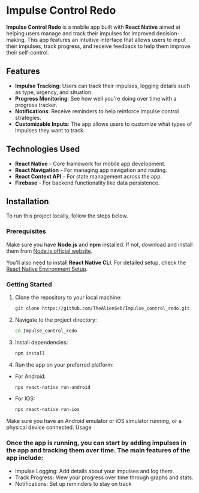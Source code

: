 # Impulse Control Redo

**Impulse Control Redo** is a mobile app built with **React Native** aimed at helping users manage and track their impulses for improved decision-making. This app features an intuitive interface that allows users to input their impulses, track progress, and receive feedback to help them improve their self-control.

## Features

- **Impulse Tracking**: Users can track their impulses, logging details such as type, urgency, and situation.
- **Progress Monitoring**: See how well you're doing over time with a progress tracker.
- **Notifications**: Receive reminders to help reinforce impulse control strategies.
- **Customizable Inputs**: The app allows users to customize what types of impulses they want to track.

## Technologies Used

- **React Native** - Core framework for mobile app development.
- **React Navigation** - For managing app navigation and routing.
- **React Context API** - For state management across the app.
- **Firebase** - For backend functionality like data persistence.

## Installation

To run this project locally, follow the steps below.

### Prerequisites

Make sure you have **Node.js** and **npm** installed. If not, download and install them from [Node.js official website](https://nodejs.org/).

You'll also need to install **React Native CLI**. For detailed setup, check the [React Native Environment Setup](https://reactnative.dev/docs/environment-setup).

### Getting Started

1. Clone the repository to your local machine:

   ```bash
   git clone https://github.com/TheAlienSeb/Impulse_control_redo.git
2. Navigate to the project directory:
   ```bash
   cd Impulse_control_redo
3. Install dependencies:
   ```bash
   npm install
4. Run the app on your preferred platform:
* For Android:
   ```bash
   npx react-native run-android
* For IOS:
  ```bash
  npx react-native run-ios
Make sure you have an Android emulator or iOS simulator running, or a physical device connected.
Usage

### Once the app is running, you can start by adding impulses in the app and tracking them over time. The main features of the app include:

- Impulse Logging: Add details about your impulses and log them.
- Track Progress: View your progress over time through graphs and stats.
- Notifications: Set up reminders to stay on track
